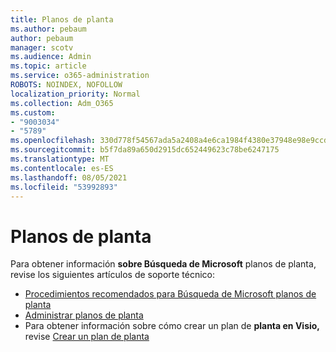 ```yaml
---
title: Planos de planta
ms.author: pebaum
author: pebaum
manager: scotv
ms.audience: Admin
ms.topic: article
ms.service: o365-administration
ROBOTS: NOINDEX, NOFOLLOW
localization_priority: Normal
ms.collection: Adm_O365
ms.custom:
- "9003034"
- "5789"
ms.openlocfilehash: 330d778f54567ada5a2408a4e6ca1984f4380e37948e98e9ccda7c3f1c8cb30d
ms.sourcegitcommit: b5f7da89a650d2915dc652449623c78be6247175
ms.translationtype: MT
ms.contentlocale: es-ES
ms.lasthandoff: 08/05/2021
ms.locfileid: "53992893"
---
```

# <a name="floor-plans"></a>Planos de planta

Para obtener información **sobre Búsqueda de Microsoft** planos de planta, revise los siguientes artículos de soporte técnico:
- [Procedimientos recomendados para Búsqueda de Microsoft planos de planta](https://docs.microsoft.com/microsoftsearch/floorplans-bestpractices)  
- [Administrar planos de planta](https://docs.microsoft.com/microsoftsearch/manage-floorplans)  
- Para obtener información sobre cómo crear un plan de **planta en Visio,** revise [Crear un plan de planta](https://support.office.com/article/create-a-floor-plan-ec17da08-64aa-4ead-9b9b-35e821645791)
